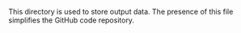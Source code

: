 This directory is used to store output data. The presence of this file simplifies the GitHub code repository.